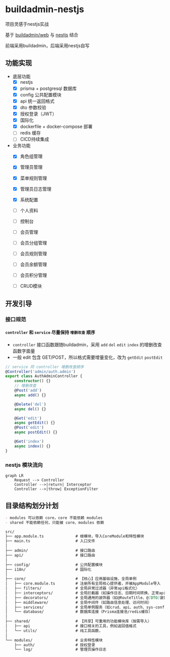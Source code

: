 # buildadmin-nestjs

项目灵感于nestjs实战

基于 [buildadmin/web](https://github.com/build-admin/buildadmin) 与 [nestjs](https://github.com/nestjs/nest) 结合

前端采用buildadmin，后端采用nestjs自写

## 功能实现

- 底层功能
    - [x] nestjs
    - [x] prisma + postgresql 数据库
    - [x] config 公共配置模块
    - [x] api 统一返回格式
    - [x] dto 参数校验
    - [x] 授权登录（JWT）
    - [x] 国际化
    - [x] dockerfile + docker-compose 部署
    - [ ] redis 缓存
    - [ ] CICD持续集成
- 业务功能
    - [x] 角色组管理
    - [x] 管理员管理
    - [x] 菜单规则管理
    - [x] 管理员日志管理
    - [x] 系统配置
    - [ ] 个人资料
    - [ ] 控制台
    - [ ] 会员管理
    - [ ] 会员分组管理
    - [ ] 会员规则管理
    - [ ] 会员余额管理
    - [ ] 会员积分管理
    - [ ] CRUD模块


## 开发引导

### 接口规范

#### `controller` 和 `service` 尽量保持 `增删改查` 顺序

+ `controller` 接口函数跟随buildadmin，采用 `add` `del` `edit` `index` 的增删改查函数字面量
+ 一般 edit 包含 GET/POST，所以格式需要增量变化，改为 `getEdit` `postEdit`

```ts
// service 同 controller 增删改查顺序
@Controller('admin/auth.admin')
export class AuthAdminController {
    constructor() {}
    // 增删改查
    @Post('add')
    async add() {}

    @Delete('del')
    async del() {}

    @Get('edit')
    async getEdit() {}
    @Post('edit')
    async postEdit() {}

    @Get('index')
    async index() {}
}
```

### nestjs 模块流向

```graph
graph LR
    Request --> Controller
    Controller -->|return| Interceptor
    Controller -->|throw| ExceptionFilter
```

## 目录结构划分计划

```md
- modules 可以依赖 core，core 不能依赖 modules
- shared 不能依赖任何，只能被 core、modules 依赖
```

```md
src/
├── app.module.ts              # 根模块，导入CoreModule和特性模块
├── main.ts                    # 入口文件
│
├── admin/                     # 接口路由
├── api/                       # 接口路由
│
├── config/                    # 公共配置模块
├── i18n/                      # 国际化
│
├── core/                      # 【核心】应用基础设施，全局单例
│   ├── core.module.ts         # 注册所有全局核心提供者，并被AppModule导入
│   ├── filters/               # 全局异常过滤器（异常api格式化）
│   ├── interceptors/          # 全局拦截器（如操作日志、日期时间转换、正常api格式化）
│   ├── decorators/            # 全局通用的装饰器（如@RouteTitle、@[DTO]装饰器）
│   ├── middleware/            # 全局中间件（如路由信息处理、访问时间）
│   ├── services/              # 全局单例服务（如crud、api、auth、sys-config）
│   └── database/              # 数据库连接（Prisma连接池/redis缓存）
│
├── shared/                    # 【共享】可重用的功能模块库（按需导入）
│   ├── api                    # 接口相关的工具，例如返回值格式
│   └── utils/                 # 纯工具函数，
│
└── modules/                   # 业务特性模块
    ├── auth/                  # 授权登录
    └── log/                   # 管理员操作日志
```